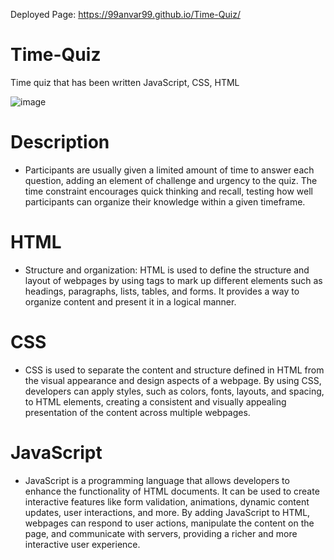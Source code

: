 Deployed Page: https://99anvar99.github.io/Time-Quiz/

# Time-Quiz
Time quiz that has been written JavaScript, CSS, HTML

![image](https://github.com/99Anvar99/Time-Quiz/assets/60616540/db08b9b5-e76a-4267-85ec-de69027e6d99)

# Description
- Participants are usually given a limited amount of time to answer each question, adding an element of challenge and urgency to the quiz. The time constraint encourages quick thinking and recall, testing how well participants can organize their knowledge within a given timeframe.

# HTML
- Structure and organization: HTML is used to define the structure and layout of webpages by using tags to mark up different elements such as headings, paragraphs, lists, tables, and forms. It provides a way to organize content and present it in a logical manner.

# CSS
- CSS is used to separate the content and structure defined in HTML from the visual appearance and design aspects of a webpage. By using CSS, developers can apply styles, such as colors, fonts, layouts, and spacing, to HTML elements, creating a consistent and visually appealing presentation of the content across multiple webpages.

# JavaScript
- JavaScript is a programming language that allows developers to enhance the functionality of HTML documents. It can be used to create interactive features like form validation, animations, dynamic content updates, user interactions, and more. By adding JavaScript to HTML, webpages can respond to user actions, manipulate the content on the page, and communicate with servers, providing a richer and more interactive user experience.
